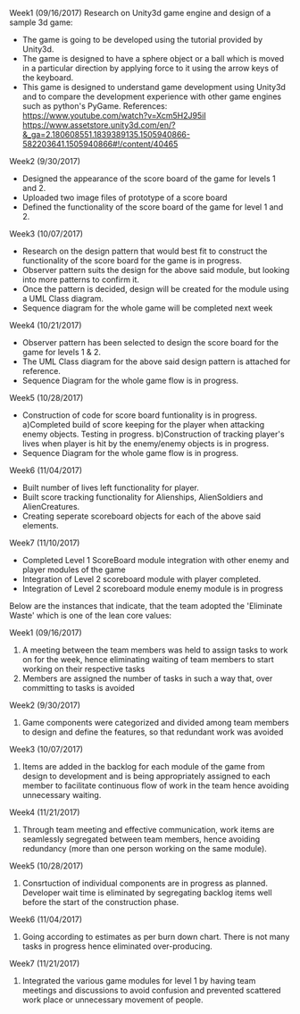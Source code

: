 Week1 (09/16/2017)
Research on Unity3d game engine and design of a sample 3d game:
* The game is going to be developed using the tutorial provided by Unity3d. 
* The game is designed to have a sphere object or a ball which is moved in a particular direction by applying force to it using the arrow keys of the keyboard. 
* This game is designed to understand game development using Unity3d and to compare the development experience with other game engines such as python's PyGame.
References: 
https://www.youtube.com/watch?v=Xcm5H2J95iI
https://www.assetstore.unity3d.com/en/?&_ga=2.180608551.1839389135.1505940866-582203641.1505940866#!/content/40465

Week2 (9/30/2017)
* Designed the appearance of the score board of the game for levels 1 and 2.
* Uploaded two image files of prototype of a score board
* Defined the functionality of the score board of the game for level 1 and 2.

Week3 (10/07/2017)
* Research on the design pattern that would best fit to construct the functionality of the score board for the game is in progress.
* Observer pattern suits the design for the above said module, but looking into more patterns to confirm it.
* Once the pattern is decided, design will be created for the module using a UML Class diagram.
* Sequence diagram for the whole game will be completed next week

Week4 (10/21/2017)
* Observer pattern has been selected to design the score board for the game for levels 1 & 2.
* The UML Class diagram for the above said design pattern is attached for reference.
* Sequence Diagram for the whole game flow is in progress.

Week5 (10/28/2017)
* Construction of code for score board funtionality is in progress. 
  a)Completed build of score keeping for the player when attacking enemy objects. Testing in progress.
  b)Construction of tracking player's lives when player is hit by the enemy/enemy objects is in progress.
* Sequence Diagram for the whole game flow is in progress.

Week6 (11/04/2017)
* Built number of lives left functionality for player.
* Built score tracking functionality for Alienships, AlienSoldiers and AlienCreatures.
* Creating seperate scoreboard objects for each of the above said elements.

Week7 (11/10/2017)
* Completed Level 1 ScoreBoard module integration with other enemy and player modules of the game
* Integration of Level 2 scoreboard module with player completed. 
* Integration of Level 2 scoreboard module enemy module is in progress

Below are the instances that indicate, that the team adopted the 'Eliminate Waste' which is one of the lean core values:

Week1 (09/16/2017)
1) A meeting between the team members was held to assign tasks to work on for the week, hence eliminating waiting of team members to start working on their respective tasks
2) Members are assigned the number of tasks in such a way that, over committing to tasks is avoided

Week2 (9/30/2017)
1) Game components were categorized and divided among team members to design and define the features, so that redundant work was avoided 

Week3 (10/07/2017)
1) Items are added in the backlog for each module of the game from design to development and is being appropriately assigned to each member to facilitate continuous flow of work in the team hence avoiding unnecessary waiting.

Week4 (11/21/2017)
1) Through team meeting and effective communication, work items are seamlessly segregated between team members, hence avoiding redundancy (more than one person working on the same module). 

Week5 (10/28/2017)
1) Consrtuction of individual components are in progress as planned. Developer wait time is eliminated by segregating backlog items well before the start of the construction phase.

Week6 (11/04/2017)
1) Going according to estimates as per burn down chart. There is not many tasks in progress hence eliminated over-producing.

Week7 (11/21/2017)
1) Integrated the various game modules for level 1 by having team meetings and discussions to avoid confusion and prevented scattered work place or unnecessary movement of people.
